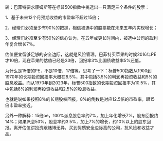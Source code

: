 转：巴菲特要求康姆斯等在标普500指数中挑选出一只满足三个条件的股票：

1、基于未来12个月预期收益的市盈率不超过15倍；

2、经理们必须至少有90%的把握，相信被选中的股票能在未来五年内实现增长；

3、经理们必须至少有50%的信心认为，在五年或更长时间内，被选中公司的盈利年复合增长7%。

估值便宜留够足够的安全边际，这就是风险管理。巴菲特买苹果的时候2016年PE才10倍，现在苹果的估值已经是33倍，回报率3%比国债收益率5%还低。

为什么是15倍的PE，不是10倍、17倍等。思考了一下：标普500指数从1900到1970年的长期投资回报率大概在8.5%，其中包括3.5%的利润再投资收益和5%的股息收益。而从1970年到2023年，标普500指数的长期投资回报率为10.5%，其中包括8%的利润再投资收益和2.5%的股息收益。

也就是说如果按照8%的长期股权回报，8%的倒数是对应12.5倍的市盈率，跟15倍市盈率接近。

另外一种解释：15倍pe，100%派息股息率约7%，加上年化增长7%，股东回报约14%；如果派息50%，股息率约3.5%，加上7%的增长，约10%以上的股东回报。离开估值讲投资跟赌博无异，买到优质安全边际高的公司，抗风险和收益才高。

